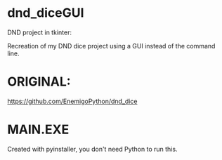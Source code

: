 # dnd_diceGUI
DND project in tkinter:

Recreation of my DND dice project using a GUI instead of the command line.

# ORIGINAL:
https://github.com/EnemigoPython/dnd_dice

# MAIN.EXE
Created with pyinstaller, you don't need Python to run this.
